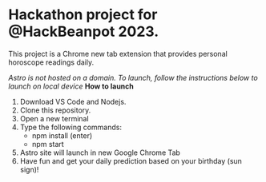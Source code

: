 # Hackathon project for @HackBeanpot 2023.

This project is a Chrome new tab extension that provides personal horoscope readings daily. 

_Astro is not hosted on a domain. To launch, follow the instructions below to launch on local device_
**How to launch**
1. Download VS Code and Nodejs.
2. Clone this repository.
3. Open a new terminal
4. Type the following commands:
     - npm install (enter)
     - npm start
5. Astro site will launch in new Google Chrome Tab
6. Have fun and get your daily prediction based on your birthday (sun sign)!
     
